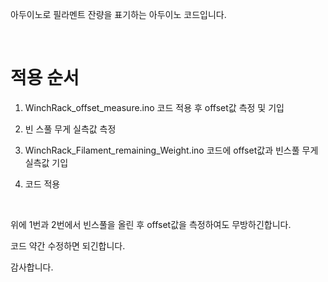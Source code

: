 

아두이노로 필라멘트 잔량을 표기하는 아두이노 코드입니다.

​​

# 적용 순서

1. WinchRack_offset_measure.ino 코드 적용 후 offset값 측정 및 기입

2. 빈 스풀 무게 실측값 측정

3. WinchRack_Filament_remaining_Weight.ino 코드에 offset값과 빈스풀 무게 실측값 기입

4. 코드 적용

​

위에 1번과 2번에서 빈스풀을 올린 후 offset값을 측정하여도 무방하긴합니다.

코드 약간 수정하면 되긴합니다.


감사합니다.
